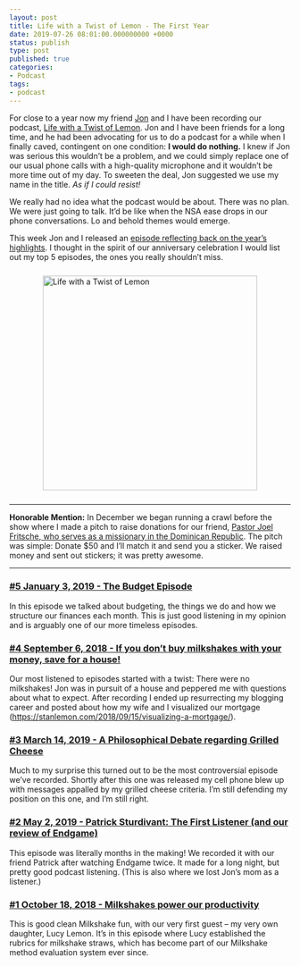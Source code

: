 ```yaml
---
layout: post
title: Life with a Twist of Lemon - The First Year
date: 2019-07-26 08:01:00.000000000 +0000
status: publish
type: post
published: true
categories:
- Podcast
tags:
- podcast
---
```


For close to a year now my friend [Jon](http://jonkohlmeier.net) and I have been recording our podcast, [Life with a Twist of Lemon](https://twistoflemonpod.com). Jon and I have been friends for a long time, and he had been advocating for us to do a podcast for a while when I finally caved, contingent on one condition: **I would do nothing.** I knew if Jon was serious this wouldn’t be a problem, and we could simply replace one of our usual phone calls with a high-quality microphone and it wouldn’t be more time out of my day. To sweeten the deal, Jon suggested we use my name in the title. *As if I could resist!*

We really had no idea what the podcast would be about. There was no plan. We were just going to talk. It’d be like when the NSA ease drops in our phone conversations. Lo and behold themes would emerge.

This week Jon and I released an [episode reflecting back on the year’s highlights](https://twistoflemonpod.com/one-year-with-a-twist-of-lemon/). I thought in the spirit of our anniversary celebration I would list out my top 5 episodes, the ones you really shouldn’t miss.

<img src="{{ site.url }}/assets/life-with-a-twist-of-lemon.jpg" width="384" height="384" alt="Life with a Twist of Lemon" style="display: block; margin-left: auto; margin-right: auto; max-width: 100%; height: auto; margin-top: 25px; margin-bottom: 25px;" />

--------

**Honorable Mention:** In December we began running a crawl before the show where I made a pitch to raise donations for our friend, [Pastor Joel Fritsche, who serves as a missionary in the Dominican Republic](https://www.lcms.org/Fritsche). The pitch was simple: Donate $50 and I’ll match it and send you a sticker. We raised money and sent out stickers; it was pretty awesome.

--------

### [#5 January 3, 2019 - The Budget Episode](https://twistoflemonpod.com/episode-25-the-budget-episode/)
In this episode we talked about budgeting, the things we do and how we structure our finances each month. This is just good listening in my opinion and is arguably one of our more timeless episodes.

### [#4 September 6, 2018 - If you don’t buy milkshakes with your money, save for a house!](https://twistoflemonpod.com/episode-8-if-you-dont-buy-milkshakes-with-your-money-save-for-a-house/)
Our most listened to episodes started with a twist:  There were no milkshakes!  Jon was in pursuit of a house and peppered me with questions about what to expect.  After recording I ended up resurrecting my blogging career and posted about how my wife and I visualized our mortgage (https://stanlemon.com/2018/09/15/visualizing-a-mortgage/).

### [#3 March 14, 2019 - A Philosophical Debate regarding Grilled Cheese](https://twistoflemonpod.com/a-philisophical-debate-regarding-grilled-cheese/)
Much to my surprise this turned out to be the most controversial episode we’ve recorded. Shortly after this one was released my cell phone blew up with messages appalled by my grilled cheese criteria. I’m still defending my position on this one, and I’m still right.

### [#2 May 2, 2019 - Patrick Sturdivant: The First Listener (and our review of Endgame)](https://twistoflemonpod.com/patrick-sturdivant-the-first-listener-and-our-review-of-endgame/)
This episode was literally months in the making! We recorded it with our friend Patrick after watching Endgame twice. It made for a long night, but pretty good podcast listening. (This is also where we lost Jon’s mom as a listener.)

### [#1 October 18, 2018 - Milkshakes power our productivity](https://twistoflemonpod.com/episode-14-milkshakes-power-our-productivity/)
This is good clean Milkshake fun, with our very first guest – my very own daughter, Lucy Lemon. It’s in this episode where Lucy established the rubrics for milkshake straws, which has become part of our Milkshake method evaluation system ever since.
